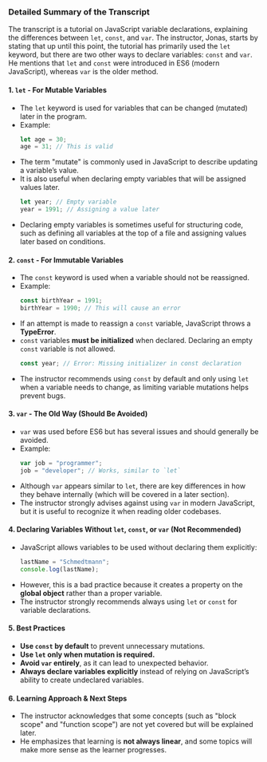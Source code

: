 ### **Detailed Summary of the Transcript**

The transcript is a tutorial on JavaScript variable declarations, explaining the differences between `let`, `const`, and `var`. The instructor, Jonas, starts by stating that up until this point, the tutorial has primarily used the `let` keyword, but there are two other ways to declare variables: `const` and `var`. He mentions that `let` and `const` were introduced in ES6 (modern JavaScript), whereas `var` is the older method.

#### **1. `let` - For Mutable Variables**

- The `let` keyword is used for variables that can be changed (mutated) later in the program.
- Example:
  ```javascript
  let age = 30;
  age = 31; // This is valid
  ```
- The term "mutate" is commonly used in JavaScript to describe updating a variable’s value.
- It is also useful when declaring empty variables that will be assigned values later.
  ```javascript
  let year; // Empty variable
  year = 1991; // Assigning a value later
  ```
- Declaring empty variables is sometimes useful for structuring code, such as defining all variables at the top of a file and assigning values later based on conditions.

#### **2. `const` - For Immutable Variables**

- The `const` keyword is used when a variable should not be reassigned.
- Example:
  ```javascript
  const birthYear = 1991;
  birthYear = 1990; // This will cause an error
  ```
- If an attempt is made to reassign a `const` variable, JavaScript throws a **TypeError**.
- `const` variables **must be initialized** when declared. Declaring an empty `const` variable is not allowed.
  ```javascript
  const year; // Error: Missing initializer in const declaration
  ```
- The instructor recommends using `const` by default and only using `let` when a variable needs to change, as limiting variable mutations helps prevent bugs.

#### **3. `var` - The Old Way (Should Be Avoided)**

- `var` was used before ES6 but has several issues and should generally be avoided.
- Example:
  ```javascript
  var job = "programmer";
  job = "developer"; // Works, similar to `let`
  ```
- Although `var` appears similar to `let`, there are key differences in how they behave internally (which will be covered in a later section).
- The instructor strongly advises against using `var` in modern JavaScript, but it is useful to recognize it when reading older codebases.

#### **4. Declaring Variables Without `let`, `const`, or `var` (Not Recommended)**

- JavaScript allows variables to be used without declaring them explicitly:
  ```javascript
  lastName = "Schmedtmann";
  console.log(lastName);
  ```
- However, this is a bad practice because it creates a property on the **global object** rather than a proper variable.
- The instructor strongly recommends always using `let` or `const` for variable declarations.

#### **5. Best Practices**

- **Use `const` by default** to prevent unnecessary mutations.
- **Use `let` only when mutation is required.**
- **Avoid `var` entirely**, as it can lead to unexpected behavior.
- **Always declare variables explicitly** instead of relying on JavaScript’s ability to create undeclared variables.

#### **6. Learning Approach & Next Steps**

- The instructor acknowledges that some concepts (such as "block scope" and "function scope") are not yet covered but will be explained later.
- He emphasizes that learning is **not always linear**, and some topics will make more sense as the learner progresses.
